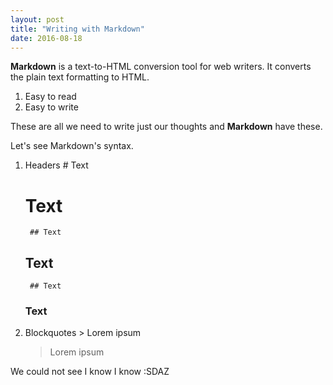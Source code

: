 ```yaml
---
layout: post
title: "Writing with Markdown"
date: 2016-08-18
---
```


**Markdown** is a text-to-HTML conversion tool for web writers. 
It converts the plain text formatting to HTML.

1. Easy to read
2. Easy to write 

These are all we need to write just our thoughts and **Markdown** have these.

Let's see Markdown's syntax.
1. Headers
		# Text
	# Text
		## Text
	## Text
		## Text
	### Text
2. Blockquotes
		> Lorem ipsum
	> Lorem ipsum

We could not see I know I know :SDAZ
